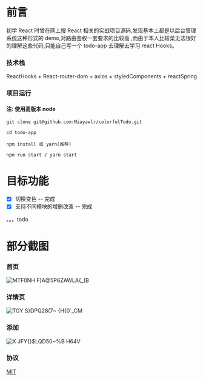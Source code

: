 # 前言

初学 React 时曾在网上搜 React 相关的实战项目源码,发现基本上都是以后台管理系统这种形式的 demo,对路由鉴权一套要求的比较高
,而由于本人比较菜无法很好的理解这些代码,只能自己写一个 todo-app 去理解去学习 react Hooks。

### 技术栈

ReactHooks + React-router-dom + axios + styledComponents + reactSpring

### 项目运行

#### 注: 使用高版本 node

```shell
git clone git@github.com:Miayawlr/colorfulTodo.git

cd todo-app

npm install 或 yarn(推荐)

npm run start / yarn start

```

# 目标功能

- [x] 切换变色 -- 完成
- [x] 支持不同模块的增删改查 -- 完成

。。。todo

# 部分截图

### 首页

![MTF0NH F)A@5P6ZAWLA{_(B](https://user-images.githubusercontent.com/52351095/100976519-9b235b80-357a-11eb-9c0e-e8e22a0f39db.png)

### 详情页

![TGY S}DPQ28(7~ {H{0`_CM](https://user-images.githubusercontent.com/52351095/100976730-e89fc880-357a-11eb-9202-8417eb59465e.png)

### 添加

![X JFY{}$LQD50`~%`B H64V](https://user-images.githubusercontent.com/52351095/100976825-08cf8780-357b-11eb-93ac-b0cd445d9c24.png)

### 协议

[MIT](./LICENSE)
